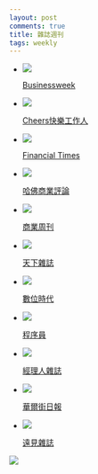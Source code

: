 ```yaml
---
layout: post
comments: true
title: 雜誌週刊
tags: weekly
---
```


* ![](https://lh3.googleusercontent.com/proxy/Lcwrb1JZlknwScgCcbEM2vwecAAE84H_bfU2C-PprzALc19aUg6Dxue3HPmeO7ufLVlR4M_2FQb3MqM=s0-d)

    [Businessweek](http://www.businessweek.com/feeds/homepage.rss)

* ![](https://lh4.googleusercontent.com/proxy/wLSkSdvvZ5MLFOfQh8ITmd3E1--HEOVgLRw29eUzz_1Gwf4ro1aUjWIfZpOGycouADfFyEj7bxw=s0-d)

    [Cheers快樂工作人](http://www.cheers.com.tw/)

* ![](https://lh3.googleusercontent.com/proxy/jMfnzbJxTR3hgV7iDawMcCjRLcnr-ndlsVHb5AFeyBehZfmZkrUiUsOCkUvj3N9npw=s0-d)

    [Financial Times](http://www.ft.com/home/us)

* ![](https://lh3.googleusercontent.com/proxy/_oEbNpkmeJBFKJR1VhGDex0672qQ9mx6S4YbLtEy5NfEWLS1s9_sSVRjx2-2gbG3rNAtoLGmspU=s0-d)

    [哈佛商業評論](http://www.hbrtaiwan.com/)

* ![](https://lh6.googleusercontent.com/proxy/8HChLRGU15Dt8UwYb3wBtqo8XSeOW8LpZ88Dc_vnJ2U5A5QYShMa6zJ0kq1ddpwBJSbby2Z3cuOjsQ2Ulbl5A68=s0-d)

    [商業周刊](http://www2.businessweekly.com.tw/)

* ![](https://lh6.googleusercontent.com/proxy/SqrGcjmRN_nPXQNeI0eWTcXNY0MC9DI392a5gJvN7VHEdx0bvQ4jqCVNlP9P4k4L6d0YPA=s0-d)

    [天下雜誌](http://www.cw.com.tw/index.action)

* ![](https://lh5.googleusercontent.com/proxy/uzyI1OBgscGO6kKHJPhkcHXWXYSSCz7KPajbsngdbbI_IkthDoB89pu980qJjPDObCkzyc2MiQ=s0-d)

    [數位時代](http://www.bnext.com.tw/feed/rss/topicslinks)

* ![](https://lh5.googleusercontent.com/proxy/GChxwqH1Zr3u6bkSP7vyVt7Rw54FU_eZ29IUjKLoDeXfVfrzUnmpjC7W_OzQirtz-LUtMIwth5e-f0wx=s0-d)

    [程序員](http://www.programmer.com.cn/feed/)

* ![](https://lh3.googleusercontent.com/proxy/Gw5vnc4p9cCfUFC__DBibkZPbutO0s_9pO2SdKGX7TeAxCSxCBhPnd43ZpQJwV6ehjL-1spqAlH-kUVwR0FMhZJBphYY66aN=s0-d)

    [經理人雜誌](http://www.managertoday.com.tw/?feed=rss2)

* ![](https://lh6.googleusercontent.com/proxy/6wROW1zRdWWgCpXMNGmbPMmki39PqVoBp3dtPAkUMIi1P9Iefz2Z2PHKHJCAJe1ViIQK0STJ=s0-d)

    [華爾街日報](http://chinese.wsj.com/gb/rss01.xml)

* ![](https://lh4.googleusercontent.com/proxy/Y0Bicv_S4dOqmQvh6EIaHdJ-V7lGRbx5ecvtnK4_o0xHD7fdfyPtL7yjpdV48Kq2OB7IYLs=s0-d)

    [遠見雜誌](http://www.gvm.com.tw/)

[![](https://resources.blogblog.com/img/icon18_wrench_allbkg.png)](http://www.blogger.com/rearrange?blogID=6518847105031617001&widgetType=BlogList&widgetId=BlogList3&action=editWidget&sectionId=sidebar-right-1 "編輯")

